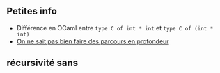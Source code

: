 

## Petites info

- Différence en OCaml entre `type C of int * int` et `type C of (int * int)`
- [On ne sait pas bien faire des parcours en profondeur](https://11011110.github.io/blog/2013/12/17/stack-based-graph-traversal.html)

## récursivité sans
<!--stackedit_data:
eyJoaXN0b3J5IjpbLTkyNjc4MDI3Ml19
-->